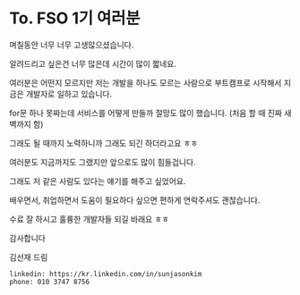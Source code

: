 # To. FSO 1기 여러분

며칠동안 너무 너무 고생많으셨습니다.

알려드리고 싶은건 너무 많은데 시간이 많이 짧네요.

여러분은 어떤지 모르지만 저는 개발을 하나도 모르는 사람으로 부트캠프로 시작해서 지금은 개발자로 일하고 있습니다.

for문 하나 못짜는데 서비스를 어떻게 만들까 절망도 많이 했습니다. (처음 할 때 진짜 새벽까지 함)

그래도 될 때까지 노력하니까 그래도 되긴 하더라고요 ㅎㅎ

여러분도 지금까지도 그랬지만 앞으로도 많이 힘들겁니다.

그래도 저 같은 사람도 있다는 얘기를 해주고 싶었어요.

배우면서, 취업하면서 도움이 필요하다 싶으면 편하게 연락주셔도 괜찮습니다.

수료 잘 하시고 훌륭한 개발자들 되길 바래요 ㅎㅎ

감사합니다

김선재 드림

```
linkedin: https://kr.linkedin.com/in/sunjasonkim
phone: 010 3747 8756
```